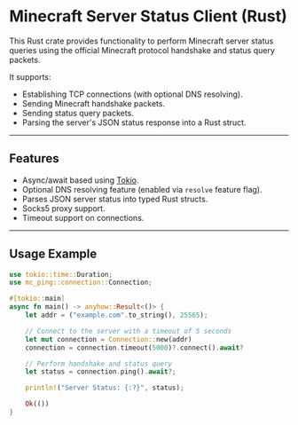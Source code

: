 # Minecraft Server Status Client (Rust)

This Rust crate provides functionality to perform Minecraft server status queries using the official Minecraft protocol handshake and status query packets.

It supports:
- Establishing TCP connections (with optional DNS resolving).
- Sending Minecraft handshake packets.
- Sending status query packets.
- Parsing the server's JSON status response into a Rust struct.

---

## Features

- Async/await based using [Tokio](https://tokio.rs/).
- Optional DNS resolving feature (enabled via `resolve` feature flag).
- Parses JSON server status into typed Rust structs.
- Socks5 proxy support.
- Timeout support on connections.

---

## Usage Example

```rust
use tokio::time::Duration;
use mc_ping::connection::Connection;

#[tokio::main]
async fn main() -> anyhow::Result<()> {
    let addr = ("example.com".to_string(), 25565);

    // Connect to the server with a timeout of 5 seconds
    let mut connection = Connection::new(addr)
    connection = connection.timeout(5000)?.connect().await?

    // Perform handshake and status query
    let status = connection.ping().await?;

    println!("Server Status: {:?}", status);

    Ok(())
}
